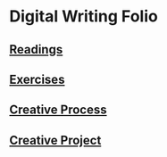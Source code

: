 # Digital Writing Folio

## [Readings](readings.md)

## [Exercises](exercises.md)

## [Creative Process](process.md)

## [Creative Project](https://github.com/Maverick616/digital-writing-project)
